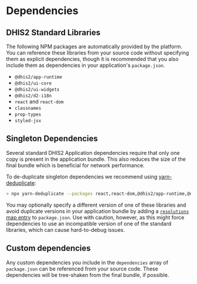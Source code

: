 # Dependencies

## DHIS2 Standard Libraries

The following NPM packages are automatically provided by the platform. You can reference these libraries from your source code without specifying them as explicit dependencies, though it is recommended that you also include them as dependencies in your application's `package.json`.

-   `@dhis2/app-runtime`
-   `@dhis2/ui-core`
-   `@dhis2/ui-widgets`
-   `@dhis2/d2-i18n`
-   `react` and `react-dom`
-   `classnames`
-   `prop-types`
-   `styled-jsx`

## Singleton Dependencies

Several standard DHIS2 Application dependencies require that only one copy is present in the application bundle.  This also reduces the size of the final bundle which is beneficial for network performance.

To de-duplicate singleton dependencies we recommend using [yarn-deduplicate](https://github.com/atlassian/yarn-deduplicate):

```sh
> npx yarn-deduplicate --packages react,react-dom,@dhis2/app-runtime,@dhis2/ui-core,@dhis2/d2-i18n,styled-jsx
```

You may optionally specify a different version of one of these libraries and avoid duplicate versions in your application bundle by adding a [`resolutions` map entry](https://legacy.yarnpkg.com/en/docs/selective-version-resolutions/) to `package.json`.  Use with caution, however, as this might force dependencies to use an incompatible version of one of the standard libraries, which can cause hard-to-debug issues. 

## Custom dependencies

Any custom dependencies you include in the `dependencies` array of `package.json` can be referenced from your source code. These dependencies will be tree-shaken from the final bundle, if possible.
